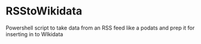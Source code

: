 # RSStoWikidata
Powershell script to take data from an RSS feed like a podats and prep it for inserting in to WIkidata
